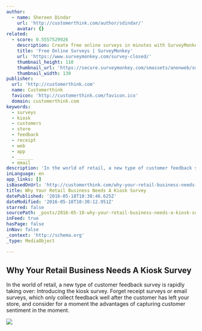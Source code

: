 ```yaml
---
author:
  - name: Shereen Dindar
    url: 'http://customerthink.com/author/sdindar/'
    avatar: {}
related:
  - score: 0.5557529926
    description: Create free online surveys in minutes with SurveyMonkey. Get the feedback you need so you can make smarter decisions.
    title: 'Free Online Surveys | SurveyMonkey'
    url: 'https://www.surveymonkey.com/survey-closed/'
    thumbnail_height: 110
    thumbnail_url: 'https://secure.surveymonkey.com/smassets/anonweb/smlib.globaltemplates/3.6.0/assets/sm_logo_fb.png'
    thumbnail_width: 130
publisher:
  url: 'http://customerthink.com'
  name: Customerthink
  favicon: 'http://customerthink.com/favicon.ico'
  domain: customerthink.com
keywords:
  - surveys
  - kiosk
  - customers
  - store
  - feedback
  - receipt
  - web
  - app
  - ______
  - email
description: 'In the world of retail, a new type of customer feedback survey is rapidly taking over: Introducing the kiosk survey. Forget receipt surveys or email surveys, which only collect feedback well after the customer has left your store, and consider for a moment the advantages of capturing customer sentiment in the moment.'
inLanguage: en
app_links: []
isBasedOnUrl: 'http://customerthink.com/why-your-retail-business-needs-a-kiosk-survey/'
title: Why Your Retail Business Needs A Kiosk Survey
datePublished: '2016-05-18T10:30:46.625Z'
dateModified: '2016-05-18T10:30:12.951Z'
starred: false
sourcePath: _posts/2016-05-18-why-your-retail-business-needs-a-kiosk-survey.md
inFeed: true
hasPage: false
inNav: false
_context: 'http://schema.org'
_type: MediaObject

---
```

<article style=""><h1>Why Your Retail Business Needs A Kiosk Survey</h1><p>In the world of retail, a new type of customer feedback survey is rapidly taking over: Introducing the kiosk survey. Forget receipt surveys or email surveys, which only collect feedback well after the customer has left your store, and consider for a moment the advantages of capturing customer sentiment in the moment.</p><img src="http://customerthink.com/wp-content/uploads/Evolution1-1-copy.jpg" /></article>